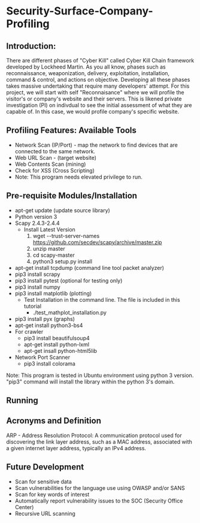 # Security-Surface-Company-Profiling

Introduction:
-------------
There are different phases of "Cyber Kill" called Cyber Kill Chain framework developed by Lockheed Martin. As you all know, phases such as reconnaissance, weaponization, delivery, exploitation, installation, command & control, and actions on objective. Developing all these phases takes massive undertaking that require many developers' attempt. For this project, we will start with self "Reconnaisance" where we will profile the visitor's or company's website and their servers. This is likened private investigation (PI) on indivdual to see the initial assessment of what they are capable of. In this case, we would profile company's specific website. 

Profiling Features: Available Tools
------------------
- Network Scan (IP/Port) - map the network to find devices that are connected to the same network.
- Web URL Scan - (target website)
- Web Contents Scan (mining)
- Check for XSS (Cross Scripting)
- Note: This program needs elevated privilege to run.

Pre-requisite Modules/Installation
----------------------------------
- apt-get update (update source library)
- Python version 3
- Scapy 2.4.3-2.4.4
  + Install Latest Version 
      1. wget --trust-server-names https://github.com/secdev/scapy/archive/master.zip   
      2. unzip master
      3. cd scapy-master
      4. python3 setup.py install
- apt-get install tcpdump (command line tool packet analyzer)
- pip3 install scrapy
- pip3 install pytest (optional for testing only)
- pip3 install numpy
- pip3 install matplotlib (plotting)
    + Test Installation in the command line. The file is included in this tutorial
        - ./test_mathplot_installation.py
- pip3 install pyx (graphs)
- apt-get install python3-bs4
- For crawler
    -  pip3 install beautifulsoup4
    - apt-get install python-lxml
    - apt-get insall python-html5lib
- Network Port Scanner
    - pip3 install colorama

Note: This program is tested in Ubuntu environment using python 3 version. "pip3" command will install the library within the python 3's domain.

Running
-------

Acronyms and Definition
-----------------------
ARP - Address Resolution Protocol: A communication protocol used for discovering the link layer address, such as a MAC address, associated with a given internet layer address, typically an IPv4 address.

Future Development
-------------------
- Scan for sensitive data
- Scan vulnerabilities for the language use using OWASP and/or SANS
- Scan for key words of interest
- Automatically report vulnerability issues to the SOC (Security Office Center)
- Recursive URL scanning
